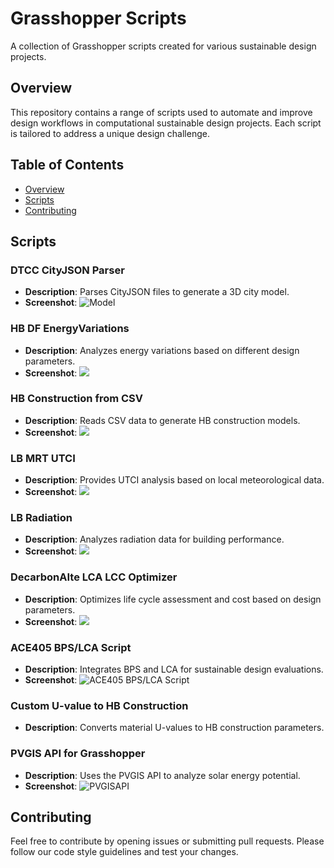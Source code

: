 # Grasshopper Scripts

A collection of Grasshopper scripts created for various sustainable design projects.

## Overview

This repository contains a range of scripts used to automate and improve design workflows in computational sustainable design projects. Each script is tailored to address a unique design challenge.

## Table of Contents
- [Overview](#overview)
- [Scripts](#scripts)
- [Contributing](#contributing)

## Scripts

### DTCC CityJSON Parser
- **Description**: Parses CityJSON files to generate a 3D city model.
- **Screenshot**:
  ![Model](DTCC_CITYJSON_parser/media/citymodel.png)

### HB DF EnergyVariations
- **Description**: Analyzes energy variations based on different design parameters.
- **Screenshot**:
  ![](/Grasshopper%20Scripts/HB_DF_EnergyVariations/media/media.jpg)

### HB Construction from CSV
- **Description**: Reads CSV data to generate HB construction models.
- **Screenshot**:
  ![](/Grasshopper%20Scripts/HBConstruction%20_from_CSV/media/mat_properties.png)

### LB MRT UTCI
- **Description**: Provides UTCI analysis based on local meteorological data.
- **Screenshot**:
  ![](/Grasshopper%20Scripts/LB_MRT_UTCI/media/coldest_day_option6.jpg)

### LB Radiation
- **Description**: Analyzes radiation data for building performance.
- **Screenshot**:
  ![](/Grasshopper%20Scripts/LB_Radiation/media/base.jpg)

### DecarbonAIte LCA LCC Optimizer
- **Description**: Optimizes life cycle assessment and cost based on design parameters.
- **Screenshot**:
  ![](/Grasshopper%20Scripts/DecarbonAIte_LCA_LCC_Optimizer/media/designexplorer.PNG)

### ACE405 BPS/LCA Script
- **Description**: Integrates BPS and LCA for sustainable design evaluations.
- **Screenshot**:
  ![ACE405 BPS/LCA Script](ACE405_bps_lca_script/img/screenshot.png)

### Custom U-value to HB Construction
- **Description**: Converts material U-values to HB construction parameters.

### PVGIS API for Grasshopper
- **Description**: Uses the PVGIS API to analyze solar energy potential.
- **Screenshot**:
  ![PVGISAPI](PVGIS_API/result.png)


## Contributing

Feel free to contribute by opening issues or submitting pull requests. Please follow our code style guidelines and test your changes.
